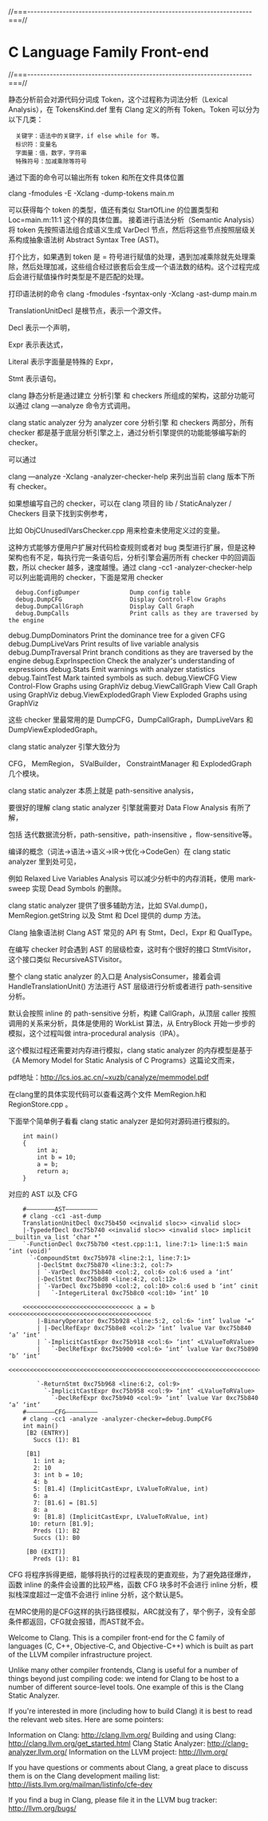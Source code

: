 //===----------------------------------------------------------------------===//
# C Language Family Front-end
//===----------------------------------------------------------------------===//

静态分析前会对源代码分词成 Token，这个过程称为词法分析（Lexical Analysis），在 TokensKind.def 里有 Clang 定义的所有 Token。Token 可以分为以下几类：

      关键字：语法中的关键字，if else while for 等。
      标识符：变量名
      字面量：值，数字，字符串
      特殊符号：加减乘除等符号

通过下面的命令可以输出所有 token 和所在文件具体位置

clang -fmodules -E -Xclang -dump-tokens main.m

可以获得每个 token 的类型，值还有类似 StartOfLine 的位置类型和 Loc=main.m:11:1 这个样的具体位置。
接着进行语法分析（Semantic Analysis）将 token 先按照语法组合成语义生成 VarDecl 节点，然后将这些节点按照层级关系构成抽象语法树 Abstract Syntax Tree (AST)。

打个比方，如果遇到 token 是 = 符号进行赋值的处理，遇到加减乘除就先处理乘除，然后处理加减，这些组合经过嵌套后会生成一个语法数的结构。这个过程完成后会进行赋值操作时类型是不是匹配的处理。


打印语法树的命令
clang -fmodules -fsyntax-only -Xclang -ast-dump main.m



TranslationUnitDecl 是根节点，表示一个源文件。

Decl 表示一个声明，

Expr 表示表达式，

Literal 表示字面量是特殊的 Expr，

Stmt 表示语句。


clang 静态分析是通过建立 分析引擎 和 checkers 所组成的架构，这部分功能可以通过 clang —analyze 命令方式调用。

clang static analyzer 分为 analyzer core 分析引擎 和 checkers 两部分，所有 checker 都是基于底层分析引擎之上，通过分析引擎提供的功能能够编写新的 checker。

可以通过 

clang —analyze -Xclang -analyzer-checker-help 来列出当前 clang 版本下所有 checker。

如果想编写自己的 checker，可以在 clang 项目的 lib / StaticAnalyzer / Checkers 目录下找到实例参考，

比如 ObjCUnusedIVarsChecker.cpp 用来检查未使用定义过的变量。

这种方式能够方便用户扩展对代码检查规则或者对 bug 类型进行扩展，但是这种架构也有不足，每执行完一条语句后，分析引擎会遍历所有 checker 中的回调函数，所以 checker 越多，速度越慢。通过 clang -cc1 -analyzer-checker-help 可以列出能调用的 checker，下面是常用 checker


      debug.ConfigDumper              Dump config table
      debug.DumpCFG                   Display Control-Flow Graphs
      debug.DumpCallGraph             Display Call Graph
      debug.DumpCalls                 Print calls as they are traversed by the engine

debug.DumpDominators            Print the dominance tree for a given CFG
      debug.DumpLiveVars              Print results of live variable analysis
      debug.DumpTraversal             Print branch conditions as they are traversed by the engine
      debug.ExprInspection            Check the analyzer's understanding of expressions
      debug.Stats                     Emit warnings with analyzer statistics
      debug.TaintTest                 Mark tainted symbols as such.
      debug.ViewCFG                   View Control-Flow Graphs using GraphViz
      debug.ViewCallGraph             View Call Graph using GraphViz
      debug.ViewExplodedGraph         View Exploded Graphs using GraphViz

这些 checker 里最常用的是 DumpCFG，DumpCallGraph，DumpLiveVars 和 DumpViewExplodedGraph。

clang static analyzer 引擎大致分为 

CFG，
MemRegion，
SValBuilder，
ConstraintManager 和 
ExplodedGraph 几个模块。

clang static analyzer 本质上就是 path-sensitive analysis，

要很好的理解 clang static analyzer 引擎就需要对 Data Flow Analysis 有所了解，

包括 迭代数据流分析，path-sensitive，path-insensitive ，flow-sensitive等。

编译的概念（词法->语法->语义->IR->优化->CodeGen）在 clang static analyzer 里到处可见，

例如 Relaxed Live Variables Analysis 可以减少分析中的内存消耗，使用 mark-sweep 实现 Dead Symbols 的删除。

clang static analyzer 提供了很多辅助方法，比如 SVal.dump()，MemRegion.getString 以及 Stmt 和 Dcel 提供的 dump 方法。

Clang 抽象语法树 Clang AST 常见的 API 有 Stmt，Decl，Expr 和 QualType。

在编写 checker 时会遇到 AST 的层级检查，这时有个很好的接口 StmtVisitor，这个接口类似 RecursiveASTVisitor。


整个 clang static analyzer 的入口是 AnalysisConsumer，接着会调 HandleTranslationUnit() 方法进行 AST 层级进行分析或者进行 path-sensitive 分析。

默认会按照 inline 的 path-sensitive 分析，构建 CallGraph，从顶层 caller 按照调用的关系来分析，具体是使用的 WorkList 算法，从 EntryBlock 开始一步步的模拟，这个过程叫做 intra-procedural analysis（IPA）。

这个模拟过程还需要对内存进行模拟，clang static analyzer 的内存模型是基于《A Memory Model for Static Analysis of C Programs》这篇论文而来，

pdf地址：http://lcs.ios.ac.cn/~xuzb/canalyze/memmodel.pdf 

在clang里的具体实现代码可以查看这两个文件 MemRegion.h和 RegionStore.cpp 。



下面举个简单例子看看 clang static analyzer 是如何对源码进行模拟的。

        int main()
        {
            int a;
            int b = 10;
            a = b;
            return a;
        }

对应的 AST 以及 CFG

        #————————AST—————————
        # clang -cc1 -ast-dump
        TranslationUnitDecl 0xc75b450 <<invalid sloc>> <invalid sloc>
        |-TypedefDecl 0xc75b740 <<invalid sloc>> <invalid sloc> implicit __builtin_va_list ‘char *’
        `-FunctionDecl 0xc75b7b0 <test.cpp:1:1, line:7:1> line:1:5 main ‘int (void)’
          `-CompoundStmt 0xc75b978 <line:2:1, line:7:1>
            |-DeclStmt 0xc75b870 <line:3:2, col:7>
            | `-VarDecl 0xc75b840 <col:2, col:6> col:6 used a ‘int’
            |-DeclStmt 0xc75b8d8 <line:4:2, col:12>
            | `-VarDecl 0xc75b890 <col:2, col:10> col:6 used b ‘int’ cinit
            |   `-IntegerLiteral 0xc75b8c0 <col:10> ‘int’ 10

        <<<<<<<<<<<<<<<<<<<<<<<<<<<<<<< a = b <<<<<<<<<<<<<<<<<<<<<<<<<<<<<<<<<<<<<<<<
            |-BinaryOperator 0xc75b928 <line:5:2, col:6> ‘int’ lvalue ‘=‘
            | |-DeclRefExpr 0xc75b8e8 <col:2> ‘int’ lvalue Var 0xc75b840 ‘a’ ‘int’
            | `-ImplicitCastExpr 0xc75b918 <col:6> ‘int’ <LValueToRValue>
            |   `-DeclRefExpr 0xc75b900 <col:6> ‘int’ lvalue Var 0xc75b890 ‘b’ ‘int’
        <<<<<<<<<<<<<<<<<<<<<<<<<<<<<<<<<<<<<<<<<<<<<<<<<<<<<<<<<<<<<<<<<<<<<<<<<<<<<<

            `-ReturnStmt 0xc75b968 <line:6:2, col:9>
              `-ImplicitCastExpr 0xc75b958 <col:9> ‘int’ <LValueToRValue>
                `-DeclRefExpr 0xc75b940 <col:9> ‘int’ lvalue Var 0xc75b840 ‘a’ ‘int’
        #————————CFG—————————
        # clang -cc1 -analyze -analyzer-checker=debug.DumpCFG
        int main()
         [B2 (ENTRY)]
           Succs (1): B1

         [B1]
           1: int a;
           2: 10
           3: int b = 10;
           4: b
           5: [B1.4] (ImplicitCastExpr, LValueToRValue, int)
           6: a
           7: [B1.6] = [B1.5]
           8: a
           9: [B1.8] (ImplicitCastExpr, LValueToRValue, int)
          10: return [B1.9];
           Preds (1): B2
           Succs (1): B0

         [B0 (EXIT)]
           Preds (1): B1
   
CFG 将程序拆得更细，能够将执行的过程表现的更直观些，为了避免路径爆炸，函数 inline 的条件会设置的比较严格，函数 CFG 块多时不会进行 inline 分析，模拟栈深度超过一定值不会进行 inline 分析，这个默认是5。

在MRC使用的是CFG这样的执行路径模拟，ARC就没有了，举个例子，没有全部条件都返回，CFG就会报错，而AST就不会。


Welcome to Clang.  This is a compiler front-end for the C family of languages
(C, C++, Objective-C, and Objective-C++) which is built as part of the LLVM
compiler infrastructure project.

Unlike many other compiler frontends, Clang is useful for a number of things
beyond just compiling code: we intend for Clang to be host to a number of
different source-level tools.  One example of this is the Clang Static Analyzer.

If you're interested in more (including how to build Clang) it is best to read
the relevant web sites.  Here are some pointers:

Information on Clang:             http://clang.llvm.org/
Building and using Clang:         http://clang.llvm.org/get_started.html
Clang Static Analyzer:            http://clang-analyzer.llvm.org/
Information on the LLVM project:  http://llvm.org/

If you have questions or comments about Clang, a great place to discuss them is
on the Clang development mailing list:
  http://lists.llvm.org/mailman/listinfo/cfe-dev

If you find a bug in Clang, please file it in the LLVM bug tracker:
  http://llvm.org/bugs/
